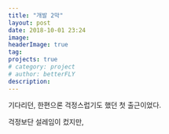 ```yaml
---
title: "개발 2막"
layout: post
date: 2018-10-01 23:24
image: 
headerImage: true
tag: 
projects: true
# category: project
# author: betterFLY
description:
---
```


기다리던, 한편으론 걱정스럽기도 했던 첫 출근이었다.

걱정보단 설레임이 컸지만, 
